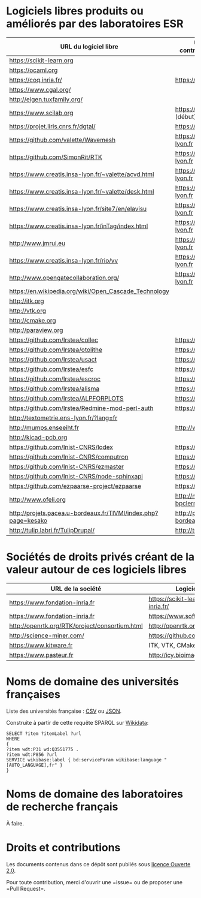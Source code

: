 # Logiciels libres produits ou améliorés par des laboratoires ESR

| URL du logiciel libre                                            | URL du labo contributeur principal         |
|------------------------------------------------------------------|--------------------------------------------|
| <https://scikit-learn.org>                                       |                                            |
| <https://ocaml.org>                                              |                                            |
| <https://coq.inria.fr/>                                          | <https://www.inria.fr/>                    |
| <https://www.cgal.org/>                                          |                                            |
| <http://eigen.tuxfamily.org/>                                    |                                            |
| <https://www.scilab.org>                                         | <https://www.inria.fr/> (début)            |
| <https://projet.liris.cnrs.fr/dgtal/>                            | <https://liris.cnrs.fr/>                   |
| <https://github.com/valette/Wavemesh>                            | <https://www.creatis.insa-lyon.fr>         |
| <https://github.com/SimonRit/RTK>                                | <https://www.creatis.insa-lyon.fr>         |
| <https://www.creatis.insa-lyon.fr/~valette/acvd.html>            | <https://www.creatis.insa-lyon.fr>         |
| <https://www.creatis.insa-lyon.fr/~valette/desk.html>            | <https://www.creatis.insa-lyon.fr>         |
| <https://www.creatis.insa-lyon.fr/site7/en/elavisu>              | <https://www.creatis.insa-lyon.fr>         |
| <https://www.creatis.insa-lyon.fr/inTag/index.html>              | <https://www.creatis.insa-lyon.fr>         |
| <http://www.jmrui.eu>                                            | <https://www.creatis.insa-lyon.fr>         |
| <https://www.creatis.insa-lyon.fr/rio/vv>                        | <https://www.creatis.insa-lyon.fr>         |
| <http://www.opengatecollaboration.org/>                          | <https://www.creatis.insa-lyon.fr>         |
| <https://en.wikipedia.org/wiki/Open_Cascade_Technology>          |                                            |
| <http://itk.org>                                                 |                                            |
| <http://vtk.org>                                                 |                                            |
| <http://cmake.org>                                               |                                            |
| <http://paraview.org>                                            |                                            |
| <https://github.com/Irstea/collec>                               | <https://www.irstea.fr>                    |
| <https://github.com/Irstea/otolithe>                             | <https://www.irstea.fr>                    |
| <https://github.com/Irstea/usact>                                | <https://www.irstea.fr>                    |
| <https://github.com/Irstea/esfc>                                 | <https://www.irstea.fr>                    |
| <https://github.com/Irstea/escroc>                               | <https://www.irstea.fr>                    |
| <https://github.com/Irstea/alisma>                               | <https://www.irstea.fr>                    |
| <https://github.com/Irstea/ALPFORPLOTS>                          | <https://www.irstea.fr>                    |
| <https://github.com/Irstea/Redmine-mod-perl-auth>                | <https://www.irstea.fr>                    |
| <http://textometrie.ens-lyon.fr/?lang=fr>                        |                                            |
| <http://mumps.enseeiht.fr>                                       | <http://www.enseeiht.fr>                   |
| <http://kicad-pcb.org>                                           |                                            |
| <https://github.com/Inist-CNRS/lodex>                            | <https://www.inist.fr/>                    |
| <https://github.com/Inist-CNRS/computron>                        | <https://www.inist.fr/>                    |
| <https://github.com/Inist-CNRS/ezmaster>                         | <https://www.inist.fr/>                    |
| <https://github.com/Inist-CNRS/node-sphinxapi>                   | <https://www.inist.fr/>                    |
| <https://github.com/ezpaarse-project/ezpaarse>                   | <https://www.inist.fr/>                    |
| <http://www.ofeli.org>                                           | <http://math.univ-bpclermont.fr>           |
| <http://projets.pacea.u-bordeaux.fr/TIVMI/index.php?page=kesako> | <http://projets.pacea.u-bordeaux.fr/TIVMI> |
| <http://tulip.labri.fr/TulipDrupal/>                             | <http://tulip.labri.fr>                    |

# Sociétés de droits privés créant de la valeur autour de ces logiciels libres 

| URL de la société                                | Logiciels libres                           |
|--------------------------------------------------|--------------------------------------------|
| <https://www.fondation-inria.fr>                 | <https://scikit-learn.fondation-inria.fr/> |
| <https://www.fondation-inria.fr>                 | <https://www.softwareheritage.org/>        |
| <http://openrtk.org/RTK/project/consortium.html> | <http://openrtk.org>                       |
| <http://science-miner.com/>                      | <https://github.com/kermitt2/grobid>       |
| <https://www.kitware.fr>                         | ITK, VTK, CMake, Paraview                  |
| <https://www.pasteur.fr>                         | <http://icy.bioimageanalysis.org>          |

# Noms de domaine des universités françaises

Liste des universités française : [CSV](universites-francaises.csv) ou [JSON](universites-francaises.json).

Construite à partir de cette requête SPARQL sur [Wikidata](https://query.wikidata.org/):

    SELECT ?item ?itemLabel ?url
    WHERE
    {
    ?item wdt:P31 wd:Q3551775 .
    ?item wdt:P856 ?url
    SERVICE wikibase:label { bd:serviceParam wikibase:language "[AUTO_LANGUAGE],fr" }
    }

# Noms de domaine des laboratoires de recherche français

À faire.

# Droits et contributions	

Les documents contenus dans ce dépôt sont publiés sous [licence Ouverte 2.0](LICENSE.txt).

Pour toute contribution, merci d'ouvrir une =issue= ou de proposer une
=Pull Request=.

